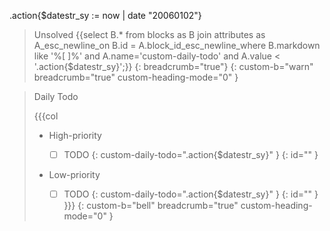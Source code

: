 .action{$datestr_sy := now | date "20060102"}

> Unsolved
> {{select B.* from blocks as B join attributes as A_esc_newline_on B.id = A.block_id_esc_newline_where B.markdown like '%[ ]%' and A.name='custom-daily-todo' and A.value < '.action{$datestr_sy}';}}
> {: breadcrumb="true"}
{: custom-b="warn" breadcrumb="true" custom-heading-mode="0" }


> Daily Todo
>
> {{{col
> * High-priority
>
>   * [ ] TODO
>   {: custom-daily-todo=".action{$datestr_sy}" }
> {: id="" }
>
>
> * Low-priority
>
>   * [ ] TODO
>   {: custom-daily-todo=".action{$datestr_sy}" }
> {: id="" }
> }}}
{: custom-b="bell" breadcrumb="true" custom-heading-mode="0" }
